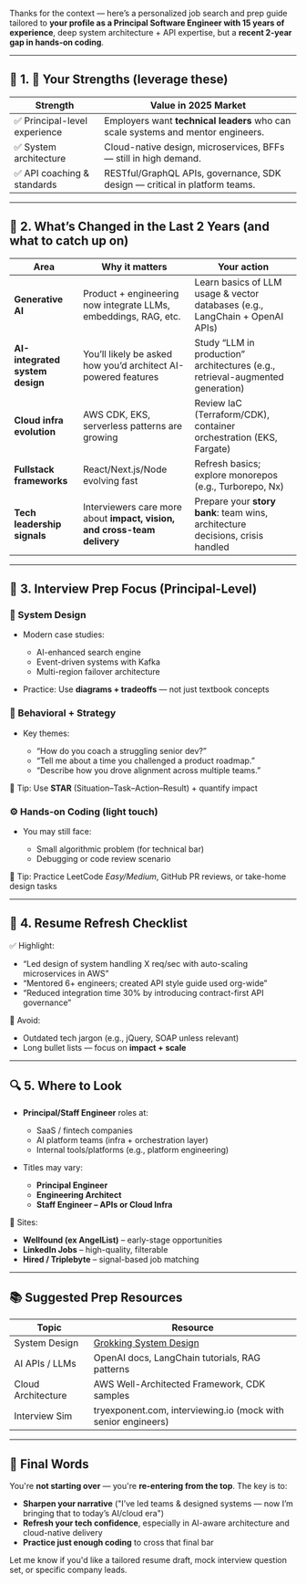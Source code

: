 Thanks for the context — here’s a personalized job search and prep guide tailored to **your profile as a Principal Software Engineer with 15 years of experience**, deep system architecture + API expertise, but a **recent 2-year gap in hands-on coding**.

---

## 🧭 1. 🎯 Your Strengths (leverage these)

| Strength                     | Value in 2025 Market                                                             |
| ---------------------------- | -------------------------------------------------------------------------------- |
| ✅ Principal-level experience | Employers want **technical leaders** who can scale systems and mentor engineers. |
| ✅ System architecture        | Cloud-native design, microservices, BFFs — still in high demand.                 |
| ✅ API coaching & standards   | RESTful/GraphQL APIs, governance, SDK design — critical in platform teams.       |

---

## 🔧 2. What’s Changed in the Last 2 Years (and what to catch up on)

| Area                            | Why it matters                                                           | Your action                                                                    |
| ------------------------------- | ------------------------------------------------------------------------ | ------------------------------------------------------------------------------ |
| **Generative AI**               | Product + engineering now integrate LLMs, embeddings, RAG, etc.          | Learn basics of LLM usage & vector databases (e.g., LangChain + OpenAI APIs)   |
| **AI-integrated system design** | You’ll likely be asked how you’d architect AI-powered features           | Study “LLM in production” architectures (e.g., retrieval-augmented generation) |
| **Cloud infra evolution**       | AWS CDK, EKS, serverless patterns are growing                            | Review IaC (Terraform/CDK), container orchestration (EKS, Fargate)             |
| **Fullstack frameworks**        | React/Next.js/Node evolving fast                                         | Refresh basics; explore monorepos (e.g., Turborepo, Nx)                        |
| **Tech leadership signals**     | Interviewers care more about **impact, vision, and cross-team delivery** | Prepare your **story bank**: team wins, architecture decisions, crisis handled |

---

## 📌 3. Interview Prep Focus (Principal-Level)

### 🧠 System Design

* Modern case studies:

  * AI-enhanced search engine
  * Event-driven systems with Kafka
  * Multi-region failover architecture
* Practice: Use **diagrams + tradeoffs** — not just textbook concepts

### 💬 Behavioral + Strategy

* Key themes:

  * “How do you coach a struggling senior dev?”
  * “Tell me about a time you challenged a product roadmap.”
  * “Describe how you drove alignment across multiple teams.”

📌 Tip: Use **STAR** (Situation–Task–Action–Result) + quantify impact

### ⚙️ Hands-on Coding (light touch)

* You may still face:

  * Small algorithmic problem (for technical bar)
  * Debugging or code review scenario

📌 Tip: Practice LeetCode *Easy/Medium*, GitHub PR reviews, or take-home design tasks

---

## 🧰 4. Resume Refresh Checklist

✅ Highlight:

* “Led design of system handling X req/sec with auto-scaling microservices in AWS”
* “Mentored 6+ engineers; created API style guide used org-wide”
* “Reduced integration time 30% by introducing contract-first API governance”

📌 Avoid:

* Outdated tech jargon (e.g., jQuery, SOAP unless relevant)
* Long bullet lists — focus on **impact + scale**

---

## 🔍 5. Where to Look

* **Principal/Staff Engineer** roles at:

  * SaaS / fintech companies
  * AI platform teams (infra + orchestration layer)
  * Internal tools/platforms (e.g., platform engineering)
* Titles may vary:

  * **Principal Engineer**
  * **Engineering Architect**
  * **Staff Engineer – APIs or Cloud Infra**

📌 Sites:

* **Wellfound (ex AngelList)** – early-stage opportunities
* **LinkedIn Jobs** – high-quality, filterable
* **Hired / Triplebyte** – signal-based job matching

---

## 📚 Suggested Prep Resources

| Topic              | Resource                                                                                                                  |
| ------------------ | ------------------------------------------------------------------------------------------------------------------------- |
| System Design      | [Grokking System Design](https://www.educative.io/courses/grokking-modern-system-design-interview-for-engineers-managers) |
| AI APIs / LLMs     | OpenAI docs, LangChain tutorials, RAG patterns                                                                            |
| Cloud Architecture | AWS Well-Architected Framework, CDK samples                                                                               |
| Interview Sim      | tryexponent.com, interviewing.io (mock with senior engineers)                                                             |

---

## 💬 Final Words

You're **not starting over** — you're **re-entering from the top**. The key is to:

* **Sharpen your narrative** ("I’ve led teams & designed systems — now I’m bringing that to today’s AI/cloud era")
* **Refresh your tech confidence**, especially in AI-aware architecture and cloud-native delivery
* **Practice just enough coding** to cross that final bar

Let me know if you'd like a tailored resume draft, mock interview question set, or specific company leads.
